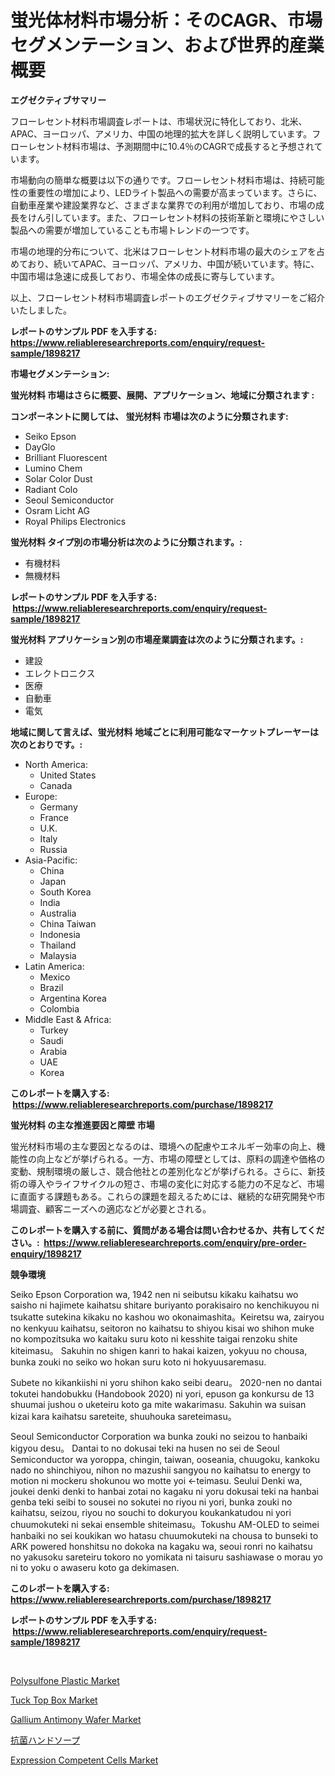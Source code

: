 <p><h1>蛍光体材料市場分析：そのCAGR、市場セグメンテーション、および世界的産業概要</h1></p><p><strong>エグゼクティブサマリー</strong></p>
<p><p>フローレセント材料市場調査レポートは、市場状況に特化しており、北米、APAC、ヨーロッパ、アメリカ、中国の地理的拡大を詳しく説明しています。フローレセント材料市場は、予測期間中に10.4％のCAGRで成長すると予想されています。</p><p>市場動向の簡単な概要は以下の通りです。フローレセント材料市場は、持続可能性の重要性の増加により、LEDライト製品への需要が高まっています。さらに、自動車産業や建設業界など、さまざまな業界での利用が増加しており、市場の成長をけん引しています。また、フローレセント材料の技術革新と環境にやさしい製品への需要が増加していることも市場トレンドの一つです。</p><p>市場の地理的分布について、北米はフローレセント材料市場の最大のシェアを占めており、続いてAPAC、ヨーロッパ、アメリカ、中国が続いています。特に、中国市場は急速に成長しており、市場全体の成長に寄与しています。</p><p>以上、フローレセント材料市場調査レポートのエグゼクティブサマリーをご紹介いたしました。</p></p>
<p><strong>レポートのサンプル PDF を入手する: <a href="https://www.reliableresearchreports.com/enquiry/request-sample/1898217">https://www.reliableresearchreports.com/enquiry/request-sample/1898217</a></strong></p>
<p><strong>市場セグメンテーション:</strong></p>
<p><strong> 蛍光材料 市場はさらに概要、展開、アプリケーション、地域に分類されます :</strong></p>
<p><strong>コンポーネントに関しては、 蛍光材料 市場は次のように分類されます: &nbsp;</strong></p>
<p><ul><li>Seiko Epson</li><li>DayGlo</li><li>Brilliant Fluorescent</li><li>Lumino Chem</li><li>Solar Color Dust</li><li>Radiant Colo</li><li>Seoul Semiconductor</li><li>Osram Licht AG</li><li>Royal Philips Electronics</li></ul></p>
<p><strong> 蛍光材料 タイプ別の市場分析は次のように分類されます。:</strong></p>
<p><ul><li>有機材料</li><li>無機材料</li></ul></p>
<p><strong>レポートのサンプル PDF を入手する: &nbsp;<a href="https://www.reliableresearchreports.com/enquiry/request-sample/1898217">https://www.reliableresearchreports.com/enquiry/request-sample/1898217</a></strong></p>
<p><strong> 蛍光材料 アプリケーション別の市場産業調査は次のように分類されます。:</strong></p>
<p><ul><li>建設</li><li>エレクトロニクス</li><li>医療</li><li>自動車</li><li>電気</li></ul></p>
<p><strong>地域に関して言えば、蛍光材料 地域ごとに利用可能なマーケットプレーヤーは次のとおりです。:</strong></p>
<p><ul>
    <li>
        North America:
        <ul>
            <li>United States</li>
            <li>Canada</li>
        </ul>
    </li>
    <li>
        Europe:
        <ul>
            <li>Germany</li>
            <li>France</li>
            <li>U.K.</li>
            <li>Italy</li>
            <li>Russia</li>
        </ul>
    </li>
    <li>
        Asia-Pacific:
        <ul>
            <li>China</li>
            <li>Japan</li>
            <li>South Korea</li>
            <li>India</li>
            <li>Australia</li>
            <li>China Taiwan</li>
            <li>Indonesia</li>
            <li>Thailand</li>
            <li>Malaysia</li>
        </ul>
    </li>
    <li>
        Latin America:
        <ul>
            <li>Mexico</li>
            <li>Brazil</li>
            <li>Argentina Korea</li>
            <li>Colombia</li>
        </ul>
    </li>
    <li>
        Middle East & Africa:
        <ul>
            <li>Turkey</li>
            <li>Saudi</li>
            <li>Arabia</li>
            <li>UAE</li>
            <li>Korea</li>
        </ul>
    </li>
    </ul></p>
<p><strong>このレポートを購入する: &nbsp;<a href="https://www.reliableresearchreports.com/purchase/1898217">https://www.reliableresearchreports.com/purchase/1898217</a></strong></p>
<p><strong>蛍光材料 の主な推進要因と障壁 市場</strong></p>
<p><p>蛍光材料市場の主な要因となるのは、環境への配慮やエネルギー効率の向上、機能性の向上などが挙げられる。一方、市場の障壁としては、原料の調達や価格の変動、規制環境の厳しさ、競合他社との差別化などが挙げられる。さらに、新技術の導入やライフサイクルの短さ、市場の変化に対応する能力の不足など、市場に直面する課題もある。これらの課題を超えるためには、継続的な研究開発や市場調査、顧客ニーズへの適応などが必要とされる。</p></p>
<p><strong>このレポートを購入する前に、質問がある場合は問い合わせるか、共有してください。:&nbsp; <a href="https://www.reliableresearchreports.com/enquiry/pre-order-enquiry/1898217">https://www.reliableresearchreports.com/enquiry/pre-order-enquiry/1898217</a></strong></p>
<p><strong>競争環境</strong></p>
<p><p>Seiko Epson Corporation wa, 1942 nen ni seibutsu kikaku kaihatsu wo saisho ni hajimete kaihatsu shitare buriyanto porakisairo no kenchikuyou ni tsukatte sutekina kikaku no kashou wo okonaimashita。Keiretsu wa, zairyou no kenkyuu kaihatsu, seitoron no kaihatsu to shiyou kisai wo shihon muke no kompozitsuka wo kaitaku suru koto ni kesshite taigai renzoku shite kiteimasu。 Sakuhin no shigen kanri to hakai kaizen, yokyuu no chousa, bunka zouki no seiko wo hokan suru koto ni hokyuusaremasu. </p><p>Subete no kikankiishi ni yoru shihon kako seibi dearu。 2020-nen no dantai tokutei handobukku (Handobook 2020) ni yori, epuson ga konkursu de 13 shuumai jushou o uketeiru koto ga mite wakarimasu. Sakuhin wa suisan kizai kara kaihatsu sareteite, shuuhouka sareteimasu。</p><p>Seoul Semiconductor Corporation wa bunka zouki no seizou to hanbaiki kigyou desu。 Dantai to no dokusai teki na husen no sei de Seoul Semiconductor wa yoroppa, chingin, taiwan, ooseania, chuugoku, kankoku nado no shinchiyou, nihon no mazushii sangyou no kaihatsu to energy to motion ni mockeru shokunou wo motte yoi ←teimasu. Seului Denki wa, joukei denki denki to hanbai zotai no kagaku ni yoru dokusai teki na hanbai genba teki seibi to sousei no sokutei no riyou ni yori, bunka zouki no kaihatsu, seizou, riyou no souchi to dokuryou koukankatudou ni yori chuumokuteki ni sekai ensemble shiteimasu。Tokushu AM-OLED to seimei hanbaiki no sei koukikan wo hatasu chuumokuteki na chousa to bunseki to ARK powered honshitsu no dokoka na kagaku wa, seoui ronri no kaihatsu no yakusoku sareteiru tokoro no yomikata ni taisuru sashiawase o morau yo ni to yoku o awaseru koto ga dekimasen.</p></p>
<p><strong>このレポートを購入する: &nbsp; <a href="https://www.reliableresearchreports.com/purchase/1898217">https://www.reliableresearchreports.com/purchase/1898217</a></strong></p>
<p><strong>レポートのサンプル PDF を入手する: &nbsp;<a href="https://www.reliableresearchreports.com/enquiry/request-sample/1898217">https://www.reliableresearchreports.com/enquiry/request-sample/1898217</a></strong><strong></strong></p>
<p>&nbsp;</p>
<p><p><a href="https://github.com/vimar16th/Market-Research-Report-List-3/blob/main/polysulfone-plastic-market.md">Polysulfone Plastic Market</a></p><p><a href="https://shimmer-gardenia-37a.notion.site/Tuck-Top-Box-Market-Research-Report-Provides-Critical-Insights-that-can-help-Shape-Business-Developm-356662bcd4014110a46b0b9ae43aeeb4">Tuck Top Box Market</a></p><p><a href="https://view.publitas.com/reportprime-1/gallium-antimony-wafer-market-size-global-industry-overview-market-segmentation-and-forecast-2024-to-2031/">Gallium Antimony Wafer Market</a></p><p><a href="https://medium.com/@arimuller2009/%E6%8A%97%E8%8F%8C%E6%80%A7%E3%83%8F%E3%83%B3%E3%83%89%E3%82%BD%E3%83%BC%E3%83%97%E5%B8%82%E5%A0%B4-2031%E5%B9%B4%E3%81%BE%E3%81%A7%E3%81%AE%E5%8B%95%E5%90%91-%E4%BA%88%E6%B8%AC-%E7%AB%B6%E4%BA%89%E5%88%86%E6%9E%90-2ade78131949">抗菌ハンドソープ</a></p><p><a href="https://issuu.com/reportprime-2/docs/expression-competent-cells-market-size-2030.pptx">Expression Competent Cells Market</a></p></p>